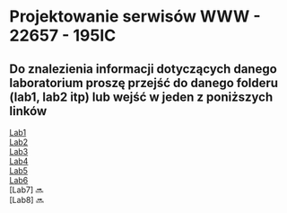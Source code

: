 # Projektowanie serwisów WWW - 22657 - 195IC
## Do znalezienia informacji dotyczących danego laboratorium proszę przejść do danego folderu (lab1, lab2 itp) lub wejść w jeden z poniższych linków 
[Lab1](https://github.com/bchanowski/projektowanie-serwisow-www-22657-195IC/tree/main/lab1)  
[Lab2](https://github.com/bchanowski/projektowanie-serwisow-www-22657-195IC/tree/main/lab2)  
[Lab3](https://github.com/bchanowski/projektowanie-serwisow-www-22657-195IC/tree/main/lab3)  
[Lab4](https://github.com/bchanowski/projektowanie-serwisow-www-22657-195IC/tree/main/lab4)  
[Lab5](https://github.com/bchanowski/projektowanie-serwisow-www-22657-195IC/tree/main/lab5)   
[Lab6](https://github.com/bchanowski/projektowanie-serwisow-www-22657-195IC/tree/main/lab6/strona-22657)  
[Lab7] :soon:  
[Lab8] :soon: 